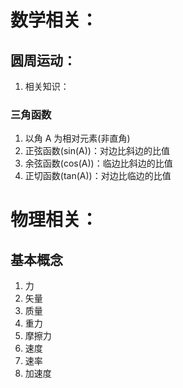   # 数学相关：

  ## 圆周运动：
  1. 相关知识： 
  
  ### 三角函数
  1. 以角 A 为相对元素(非直角)
  2. 正弦函数(sin(A))：对边比斜边的比值
  3. 余弦函数(cos(A))：临边比斜边的比值
  4. 正切函数(tan(A))：对边比临边的比值

  # 物理相关：

  ## 基本概念
  1. 力
  2. 矢量
  3. 质量
  4. 重力
  5. 摩擦力
  6. 速度
  7. 速率
  8. 加速度
